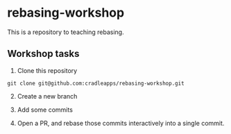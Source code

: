 # rebasing-workshop

This is a repository to teaching rebasing.

## Workshop tasks 

1. Clone this repository

```
git clone git@github.com:cradleapps/rebasing-workshop.git
```

2. Create a new branch

3. Add some commits

4. Open a PR, and rebase those commits interactively into a single commit.
